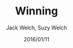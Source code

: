 ---
date: "2016/01/11"
title: "Winning"
author: "Jack Welch, Suzy Welch"
category: "Manegement"
cover: "./images/winning.jpg"
link: "https://a.co/d/0iWZB9Ld"
status: "completed"
---